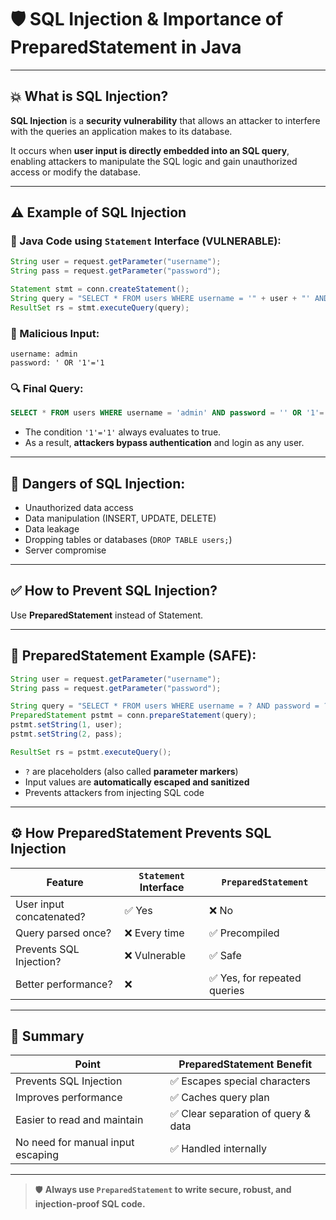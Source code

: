# 🛡️ SQL Injection & Importance of PreparedStatement in Java

---

## 💥 What is SQL Injection?

**SQL Injection** is a **security vulnerability** that allows an attacker to interfere with the queries an application makes to its database.

It occurs when **user input is directly embedded into an SQL query**, enabling attackers to manipulate the SQL logic and gain unauthorized access or modify the database.

---

## ⚠️ Example of SQL Injection

### 🔻 Java Code using `Statement` Interface (VULNERABLE):

```java
String user = request.getParameter("username");
String pass = request.getParameter("password");

Statement stmt = conn.createStatement();
String query = "SELECT * FROM users WHERE username = '" + user + "' AND password = '" + pass + "'";
ResultSet rs = stmt.executeQuery(query);
```

### 🧨 Malicious Input:

```text
username: admin
password: ' OR '1'='1
```

### 🔍 Final Query:

```sql
SELECT * FROM users WHERE username = 'admin' AND password = '' OR '1'='1';
```

- The condition `'1'='1'` always evaluates to true.
- As a result, **attackers bypass authentication** and login as any user.

---

## 🛑 Dangers of SQL Injection:

- Unauthorized data access
- Data manipulation (INSERT, UPDATE, DELETE)
- Data leakage
- Dropping tables or databases (`DROP TABLE users;`)
- Server compromise

---

## ✅ How to Prevent SQL Injection?

Use **PreparedStatement** instead of Statement.

---

## 🔐 PreparedStatement Example (SAFE):

```java
String user = request.getParameter("username");
String pass = request.getParameter("password");

String query = "SELECT * FROM users WHERE username = ? AND password = ?";
PreparedStatement pstmt = conn.prepareStatement(query);
pstmt.setString(1, user);
pstmt.setString(2, pass);

ResultSet rs = pstmt.executeQuery();
```

- `?` are placeholders (also called **parameter markers**)
- Input values are **automatically escaped and sanitized**
- Prevents attackers from injecting SQL code

---

## ⚙️ How PreparedStatement Prevents SQL Injection

| Feature                    | `Statement` Interface      | `PreparedStatement`           |
|----------------------------|----------------------------|-------------------------------|
| User input concatenated?   | ✅ Yes                     | ❌ No                          |
| Query parsed once?         | ❌ Every time              | ✅ Precompiled                 |
| Prevents SQL Injection?    | ❌ Vulnerable              | ✅ Safe                        |
| Better performance?        | ❌                         | ✅ Yes, for repeated queries   |

---

## 🧠 Summary

| Point                              | PreparedStatement Benefit               |
|------------------------------------|-----------------------------------------|
| Prevents SQL Injection             | ✅ Escapes special characters            |
| Improves performance               | ✅ Caches query plan                     |
| Easier to read and maintain        | ✅ Clear separation of query & data      |
| No need for manual input escaping  | ✅ Handled internally                    |

---

> 🛡️ **Always use `PreparedStatement` to write secure, robust, and injection-proof SQL code.**
